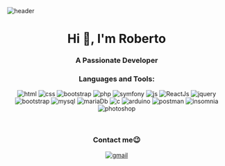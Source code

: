 <img align="center" src="https://ntmaker.gfto.ru/animtilestexten//data/fire/7ae4fb0e510b78c9960ded68b345eee0/fire.gif" alt="header">
<h1 align="center">Hi 👋, I'm Roberto</h1>
<h3 align="center">A Passionate Developer</h3>

<p align="left">
</p>

<h3 align="center">Languages and Tools:</h3>
<p align="center">
    <img src="https://img.shields.io/badge/HTML5-E34F26?style=for-the-badge&logo=html5&logoColor=white" alt="html"/>
    <img src="https://img.shields.io/badge/CSS3-1572B6?style=for-the-badge&logo=css3&logoColor=white" alt="css"/>
    <img src="https://img.shields.io/badge/bootstrap-%238511FA.svg?style=for-the-badge&logo=bootstrap&logoColor=white)" alt="bootstrap"/>
    <img src="https://img.shields.io/badge/PHP-777BB4?style=for-the-badge&logo=php&logoColor=white" alt="php"/>
    <img src="https://img.shields.io/badge/symfony-%23000000.svg?style=for-the-badge&logo=symfony&logoColor=white" alt="symfony"/>
    <img src="https://img.shields.io/badge/JavaScript-323330?style=for-the-badge&logo=javascript&logoColor=F7DF1E" alt="js"/>
    <img src="https://img.shields.io/badge/React-20232A?style=for-the-badge&logo=react&logoColor=61DAFB" alt="ReactJs"/>
    <img src="https://img.shields.io/badge/jQuery-0769AD?style=for-the-badge&logo=jquery&logoColor=white" alt="jquery"/>
    <img src="https://img.shields.io/badge/Bootstrap-563D7C?style=for-the-badge&logo=bootstrap&logoColor=white" alt="bootstrap"/>
    <img src="https://img.shields.io/badge/MySQL-005C84?style=for-the-badge&logo=mysql&logoColor=white" alt="mysql"/>
    <img src="https://img.shields.io/badge/MariaDB-003545?style=for-the-badge&logo=mariadb&logoColor=white" alt="mariaDb"/>
    <img src="https://img.shields.io/badge/c-%2300599C.svg?style=for-the-badge&logo=c&logoColor=white" alt="c"/>
    <img src="https://img.shields.io/badge/-Arduino-00979D?style=for-the-badge&logo=Arduino&logoColor=white" alt="arduino"/>
    <img src="https://img.shields.io/badge/Postman-FF6C37?style=for-the-badge&logo=postman&logoColor=white" alt="postman"/>
    <img src="https://img.shields.io/badge/Insomnia-black?style=for-the-badge&logo=insomnia&logoColor=5849BE" alt="insomnia"/>
    <img src="https://img.shields.io/badge/Adobe%20Photoshop-31A8FF?style=for-the-badge&logo=Adobe%20Photoshop&logoColor=black" alt="photoshop"/>
</p>
<br>
<h3 align="center">Contact me😉</h3>
<p align="center">
<a href="mailto:miharinjakaroberto@gmail.com"><img src="https://img.shields.io/badge/Gmail-D14836?style=for-the-badge&logo=gmail&logoColor=white" alt="gmail"/></a>
</p>
